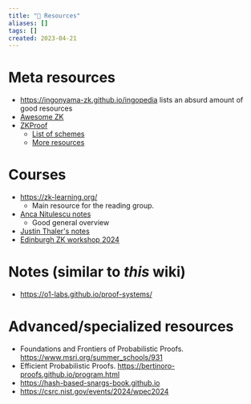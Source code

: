 ```yaml
---
title: "🔎 Resources"
aliases: []
tags: []
created: 2023-04-21
---
```


# Meta resources
- https://ingonyama-zk.github.io/ingopedia lists an absurd amount of good resources
- [Awesome ZK](https://github.com/ventali/awesome-zk)
- [ZKProof](https://docs.zkproof.org)
	- [List of schemes](https://docs.zkproof.org/schemes)
	- [More resources](https://docs.zkproof.org/edu)

# Courses
- https://zk-learning.org/
	- Main resource for the reading group.
- [Anca Nitulescu notes](https://www.di.ens.fr/~nitulesc/files/Survey-SNARKs.pdf)
	- Good general overview
- [Justin Thaler's notes](https://people.cs.georgetown.edu/jthaler/ProofsArgsAndZK.pdf)
- [Edinburgh ZK workshop 2024](https://www.icms.org.uk/ZeroKnowledgeProofs)

# Notes (similar to *this* wiki)
- https://o1-labs.github.io/proof-systems/

# Advanced/specialized resources
- Foundations and Frontiers of Probabilistic Proofs. https://www.msri.org/summer_schools/931
- Efficient Probabilistic Proofs. https://bertinoro-proofs.github.io/program.html
- https://hash-based-snargs-book.github.io
- https://csrc.nist.gov/events/2024/wpec2024
